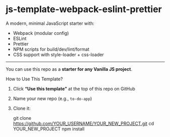 # js-template-webpack-eslint-prettier

A modern, minimal JavaScript starter with:

- Webpack (modular config)
- ESLint
- Prettier
- NPM scripts for build/dev/lint/format
- CSS support with style-loader + css-loader

---

You can use this repo as a **starter for any Vanilla JS project**.

How to Use This Template?

1. Click **“Use this template”** at the top of this repo on GitHub

2. Name your new repo (e.g., `to-do-app`)

3. Clone it:

   git clone https://github.com/YOUR_USERNAME/YOUR_NEW_PROJECT.git
   cd YOUR_NEW_PROJECT
   npm install
